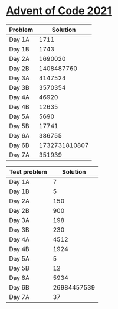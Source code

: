 # [Advent of Code 2021](https://adventofcode.com/2021)

| Problem | Solution |
|---------|----------|
|Day 1A| 1711 |
|Day 1B| 1743 |
|Day 2A| 1690020 |
|Day 2B| 1408487760 |
|Day 3A| 4147524 |
|Day 3B| 3570354 |
|Day 4A| 46920 |
|Day 4B| 12635 |
|Day 5A| 5690 |
|Day 5B| 17741 |
|Day 6A| 386755 |
|Day 6B| 1732731810807 |
|Day 7A| 351939 |

| Test problem | Solution |
|--------------|----------|
|Day 1A| 7 |
|Day 1B| 5 |
|Day 2A| 150 |
|Day 2B| 900 |
|Day 3A| 198 |
|Day 3B| 230 |
|Day 4A| 4512 |
|Day 4B| 1924 |
|Day 5A| 5 |
|Day 5B| 12 |
|Day 6A| 5934 |
|Day 6B| 26984457539 |
|Day 7A| 37 |
